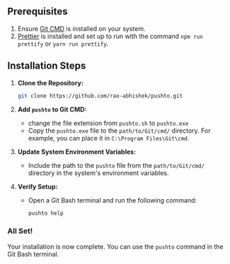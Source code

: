 ## Prerequisites
1. Ensure [Git CMD](https://git-scm.com/) is installed on your system.
2. [Prettier](https://prettier.io/) is installed and set up to run with the command `npm run prettify` or `yarn run prettify`.

## Installation Steps
1. **Clone the Repository:**
   ```bash
   git clone https://github.com/rao-abhishek/pushto.git

2. **Add `pushto` to Git CMD:**
   - change the file extension from `pushto.sh` to `pushto.exe`
   - Copy the `pushto.exe` file to the `path/to/Git/cmd/` directory. For example, you can place it in `C:\Program Files\Git\cmd`.

4. **Update System Environment Variables:**
   - Include the path to the `pushto` file from the `path/to/Git/cmd/` directory in the system's environment variables.

5. **Verify Setup:**
   - Open a Git Bash terminal and run the following command:
     ```bash
     pushto help
     ```

### All Set!
Your installation is now complete. You can use the `pushto` command in the Git Bash terminal.
